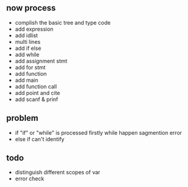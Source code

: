 
## now process
+ complish the basic tree and type code
+ add expression
+ add idlist
+ multi lines
+ add if else
+ add while
+ add assignment stmt
+ add for stmt
+ add function
+ add main
+ add function call
+ add point and cite
+ add scanf & prinf
## problem
+ if "if" or "while" is processed firstly while happen sagmention error 
+ else if can't identify
## todo
+ distinguish different scopes of var
+ error check